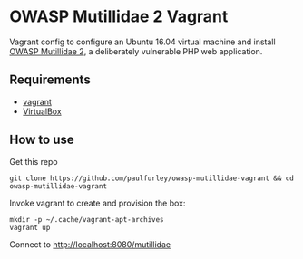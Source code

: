 # OWASP Mutillidae 2 Vagrant

Vagrant config to configure an Ubuntu 16.04 virtual machine and install [OWASP Mutillidae 2](https://sourceforge.net/projects/mutillidae/files/), a deliberately vulnerable PHP web application.

## Requirements

- [vagrant](https://www.vagrantup.com/docs/installation/)
- [VirtualBox](https://www.virtualbox.org/wiki/Downloads)

## How to use

Get this repo

```
git clone https://github.com/paulfurley/owasp-mutillidae-vagrant && cd owasp-mutillidae-vagrant
```

Invoke vagrant to create and provision the box:

```
mkdir -p ~/.cache/vagrant-apt-archives
vagrant up
```

Connect to [http://localhost:8080/mutillidae](http://localhost:8080/mutillidae)
